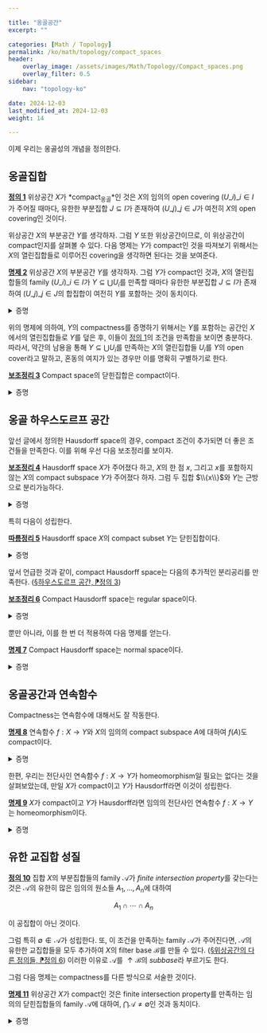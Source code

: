 ```yaml
---

title: "옹골공간"
excerpt: ""

categories: [Math / Topology]
permalink: /ko/math/topology/compact_spaces
header:
    overlay_image: /assets/images/Math/Topology/Compact_spaces.png
    overlay_filter: 0.5
sidebar: 
    nav: "topology-ko"

date: 2024-12-03
last_modified_at: 2024-12-03
weight: 14

---
```


이제 우리는 옹골성의 개념을 정의한다.

## 옹골집합

<div class="definition" markdown="1">

<ins id="def1">**정의 1**</ins> 위상공간 $X$가 *compact<sub>옹골</sub>*인 것은 $X$의 임의의 open covering $(U\_i)\_{i\in I}$가 주어질 때마다, 유한한 부분집합 $J\subseteq I$가 존재하여 $(U\_j)\_{j\in J}$가 여전히 $X$의 open covering인 것이다.

</div>

위상공간 $X$의 부분공간 $Y$를 생각하자. 그럼 $Y$ 또한 위상공간이므로, 이 위상공간이 compact인지를 살펴볼 수 있다. 다음 명제는 $Y$가 compact인 것을 따져보기 위해서는 $X$의 열린집합들로 이루어진 covering을 생각하면 된다는 것을 보여준다.

<div class="proposition" markdown="1">

<ins id="prop2">**명제 2**</ins> 위상공간 $X$의 부분공간 $Y$를 생각하자. 그럼 $Y$가 compact인 것과, $X$의 열린집합들의 family $(U\_i)\_{i\in I}$가 $Y\subseteq\bigcup U_i$를 만족할 때마다 유한한 부분집합 $J\subseteq I$가 존재하여 $(U\_j)\_{j\in J}$의 합집합이 여전히 $Y$를 포함하는 것이 동치이다.

</div>
<details class="proof" markdown="1">
<summary>증명</summary>

우선 $Y$가 compact라 가정하고, $Y\subseteq\bigcup U_i$를 만족하는 $X$의 열린집합들의 family $(U\_i)\_{i\in I}$가 주어졌다 하자. 그럼 $Y\cap U_i$들은 $Y$에서 열린집합이고 따라서 $(U\_i\cap Y)\_{i\in I}$는 $Y$의 open covering이며, 이로부터 유한한 부분집합 $J$를 택하여 $(U\_j\cap Y)\_{i\in J}$가 여전히 $Y$의 open covering이도록 할 수 있다. 그럼 $(U\_j)$들의 합집합이 여전히 $Y$를 포함하는 것이 자명하다.

거꾸로 주어진 조건이 성립한다 하고, $Y$의 임의의 open covering $(V\_i)\_{i\in I}$이 주어졌다 하자. 그럼 $Y$의 위상구조의 정의에 의하여 $V\_i=U\_i\cap Y$이도록 하는 $X$의 열린집합들 $(U\_i)$가 존재하며, $\bigcup U\_i$는 $Y$를 포함한다. 따라서 유한한 부분집합 $J$가 존재하여 $(U\_j)\_{j\in J}$들의 합집합이 $Y$를 포함한다. 그럼 $(V\_j)\_{j\in J}$가 원하는 $(V\_i)\_{i\in I}$의 finite subcover이다.

</details>

위의 명제에 의하여, $Y$의 compactness를 증명하기 위해서는 $Y$를 포함하는 공간인 $X$에서의 열린집합들로 $Y$를 덮은 후, 이들이 [정의 1](#def1)의 조건을 만족함을 보이면 충분하다. 따라서, 약간의 남용을 통해 $Y\subseteq \bigcup U_i$를 만족하는 $X$의 열린집합들 $U_i$를 $Y$의 open cover라고 말하고, 혼동의 여지가 있는 경우만 이를 명확히 구별하기로 한다. 

<div class="proposition" markdown="1">

<ins id="prop3">**보조정리 3**</ins> Compact space의 닫힌집합은 compact이다.

</div>
<details class="proof" markdown="1">
<summary>증명</summary>

Compact space $X$, $X$의 닫힌집합 $Y$가 주어졌다 하고 $Y$의 open covering $(U_i)$가 주어졌다 하자. 그럼 $X\setminus Y$는 열린집합이며, 이 집합을 $Y$의 open covering $(U_i)$에 추가해준 것은 $X$의 open covering이다. $X$는 compact이므로 이 새로운 covering의 finite subcover가 존재하며, 그 finite subcover에서 $X\setminus Y$를 다시 뺀 것도 $Y$의 covering이 되며 원래의 $(U_i)$의 finite subcover이다.

</details>

## 옹골 하우스도르프 공간

앞선 글에서 정의한 Hausdorff space의 경우, compact 조건이 추가되면 더 좋은 조건들을 만족한다. 이를 위해 우선 다음 보조정리를 보이자.

<div class="proposition" markdown="1">

<ins id="lem4">**보조정리 4**</ins> Hausdorff space $X$가 주어졌다 하고, $X$의 한 점 $x$, 그리고 $x$를 포함하지 않는 $X$의 compact subspace $Y$가 주어졌다 하자. 그럼 두 집합 $\\{x\\}$와 $Y$는 근방으로 분리가능하다.

</div>
<details class="proof" markdown="1">
<summary>증명</summary>

$X$가 Hausdorff space이므로, 각각의 $y\in A$마다 $x$의 열린근방 $U_{xy}$, $y$의 열린근방 $V_y$가 존재하여 $U_{xy}\cap V_y=\emptyset$이다. 이제 [보조정리 3](#lem3)에 의하여 $(V\_y)\_{y\in Y}$의 finite subcover $V\_{y\_1},\ldots,V\_{y\_n}$이 존재하여 여전히

$$Y\subseteq V_{y_1}\cup\cdots\cup V_{y_n}$$

이 성립하도록 할 수 있다. 이제

$$U_{xy_1}\cap \cdots\cap U_{xy_n}$$

은 $\bigcup\_{i=1}^n V\_{y\_i}$와 서로소인 $\\{x\\}$의 열린근방이다.

</details>

특히 다음이 성립한다.

<div class="proposition" markdown="1">

<ins id="cor5">**따름정리 5**</ins> Hausdorff space $X$의 compact subset $Y$는 닫힌집합이다.

</div>
<details class="proof" markdown="1">
<summary>증명</summary>

[보조정리 4](#lem4)의 증명에서 

$$U_x=U_{xy_1}\cap \cdots\cap U_{xy_n}$$

이라 하면 $X\setminus Y=\bigcup\_{x\not\in Y} U\_x$이다.

</details>

앞서 언급한 것과 같이, compact Hausdorff space는 다음의 추가적인 분리공리를 만족한다. ([§하우스도르프 공간, ⁋정의 3](/ko/math/topology/Hausdorff_spaces#def3))

<div class="proposition" markdown="1">

<ins id="lem6">**보조정리 6**</ins> Compact Hausdorff space는 regular space이다.

</div>
<details class="proof" markdown="1">
<summary>증명</summary>

Compact Hausdorff space $X$를 고정하고, 한 점 $x\in X$와 $x$를 포함하지 않는 $X$의 닫힌집합 $Y$가 주어졌다 하자. 그럼 $Y$는 [보조정리 3](#lem3)에 의해 compact이고 따라서 원하는 결과는 [보조정리 4](#lem4)로부터 자명하다. 

</details>

뿐만 아니라, 이를 한 번 더 적용하여 다음 명제를 얻는다.

<div class="proposition" markdown="1">

<ins id="prop7">**명제 7**</ins> Compact Hausdorff space는 normal space이다.

</div>
<details class="proof" markdown="1">
<summary>증명</summary>

Compact Hausdorff space의 서로소인 임의의 두 닫힌집합 $A,B$가 주어졌다 하자. 그럼 각각의 $a\in A$에 대하여, [보조정리 6](#lem6)에 의해 $a$의 열린근방 $U_a$, $B$의 열린근방 $V_{a}$가 존재하여 $U_a\cap V_a=\emptyset$이다. 이제 [보조정리 4](#lem4)와 마찬가지 방식으로, $(U\_a)\_{a\in A}$는 $A$의 open covering이 되므로 다시 [보조정리 3](#lem3)에 의해 $(U\_a)$의 finite subcover $U\_{a\_1},\ldots, U\_{a\_n}$을 잡을 수 있고, 이제 두 열린집합

$$U_{a_1}\cup\cdots \cup U_{a_n},\qquad V_{a_1}\cap\cdots\cap V_{a_n}$$

이 두 닫힌집합 $A,B$를 분리하는 열린근방이다.

</details>

## 옹골공간과 연속함수

Compactness는 연속함수에 대해서도 잘 작동한다.

<div class="proposition" markdown="1">

<ins id="prop8">**명제 8**</ins> 연속함수 $f:X \rightarrow Y$와 $X$의 임의의 compact subspace $A$에 대하여 $f(A)$도 compact이다.

</div>
<details class="proof" markdown="1">
<summary>증명</summary>

$f(A)$의 임의의 open covering $(U\_i)$에 대하여, $(f^{-1}(U\_i))$는 $A$의 covering이고 $A$가 compact이므로 finite subcover가 존재한다. 이에 해당되는 $U\_i$들이 $f(A)$를 덮는 finite open subcover가 된다.

</details>

한편, 우리는 전단사인 연속함수 $f:X \rightarrow Y$가 homeomorphism일 필요는 없다는 것을 살펴보았는데, 만일 $X$가 compact이고 $Y$가 Hausdorff라면 이것이 성립한다.

<div class="proposition" markdown="1">

<ins id="prop9">**명제 9**</ins> $X$가 compact이고 $Y$가 Hausdorff라면 임의의 전단사인 연속함수 $f:X \rightarrow Y$는 homeomorphism이다.

</div>
<details class="proof" markdown="1">
<summary>증명</summary>

이를 위해서는 $f^{-1}$이 연속임을 보여야 한다. [§연속함수, ⁋정리 4](/ko/math/topology/continuous_functions#thm4)의 셋째 조건을 사용하자. 즉 $f$가 closed map인 것을 보여야 한다. 그런데 이는 $X$의 닫힌집합 $A$가 주어졌다 하고, [보조정리 3](#lem3), [명제 8](#prop8), 그리고 [따름정리 5](#cor5)를 순서대로 사용하면 된다.

</details>

## 유한 교집합 성질

<div class="definition" markdown="1">

<ins id="def10">**정의 10**</ins> 집합 $X$의 부분집합들의 family $\mathcal{A}$가 *finite intersection property*를 갖는다는 것은 $\mathcal{A}$의 유한히 많은 임의의 원소들 $A_1,\ldots, A_n$에 대하여 

$$A_1\cap\cdots\cap A_n$$

이 공집합이 아닌 것이다.

</div>

그럼 특히 $\emptyset\not\in \mathcal{A}$가 성립한다. 또, 이 조건을 만족하는 family $\mathcal{A}$가 주어진다면, $\mathcal{A}$의 유한한 교집합들을 모두 추가하여 $X$의 filter base $\mathcal{B}$를 만들 수 있다. ([§위상공간의 다른 정의들, ⁋정의 6](/ko/math/topology/equivalent_formulations_of_topology#def6)) 이러한 이유로 $\mathcal{A}$를 $\uparrow \mathcal{B}$의 *subbase*라 부르기도 한다.

그럼 다음 명제는 compactness를 다른 방식으로 서술한 것이다.

<div class="proposition" markdown="1">

<ins id="prop11">**명제 11**</ins> 위상공간 $X$가 compact인 것은 finite intersection property를 만족하는 임의의 닫힌집합들의 family $\mathcal{A}$에 대하여, $\bigcap \mathcal{A}\neq\emptyset$인 것과 동치이다. 

</div>
<details class="proof" markdown="1">
<summary>증명</summary>

여집합을 취하면 충분하다. 

</details>